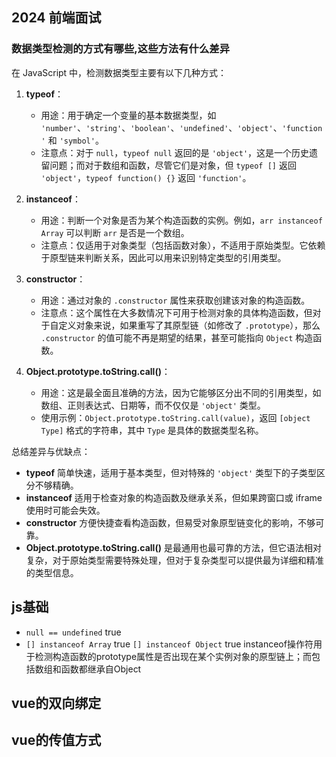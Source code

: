 <!--
 * @Author: zd
 * @Date: 2024-03-14 13:27:12
 * @LastEditors: zd
 * @LastEditTime: 2024-03-14 13:46:31
 * @Description:
-->

## 2024 前端面试

### 数据类型检测的方式有哪些,这些方法有什么差异

在 JavaScript 中，检测数据类型主要有以下几种方式：

1. **typeof**：

   - 用途：用于确定一个变量的基本数据类型，如 `'number'`、`'string'`、`'boolean'`、`'undefined'`、`'object'`、`'function'` 和 `'symbol'`。
   - 注意点：对于 `null`，`typeof null` 返回的是 `'object'`，这是一个历史遗留问题；而对于数组和函数，尽管它们是对象，但 `typeof []` 返回 `'object'`，`typeof function() {}` 返回 `'function'`。

2. **instanceof**：

   - 用途：判断一个对象是否为某个构造函数的实例。例如，`arr instanceof Array` 可以判断 `arr` 是否是一个数组。
   - 注意点：仅适用于对象类型（包括函数对象），不适用于原始类型。它依赖于原型链来判断关系，因此可以用来识别特定类型的引用类型。

3. **constructor**：

   - 用途：通过对象的 `.constructor` 属性来获取创建该对象的构造函数。
   - 注意点：这个属性在大多数情况下可用于检测对象的具体构造函数，但对于自定义对象来说，如果重写了其原型链（如修改了 `.prototype`），那么 `.constructor` 的值可能不再是期望的结果，甚至可能指向 `Object` 构造函数。

4. **Object.prototype.toString.call()**：
   - 用途：这是最全面且准确的方法，因为它能够区分出不同的引用类型，如数组、正则表达式、日期等，而不仅仅是 `'object'` 类型。
   - 使用示例：`Object.prototype.toString.call(value)`，返回 `[object Type]` 格式的字符串，其中 `Type` 是具体的数据类型名称。

总结差异与优缺点：

- **typeof** 简单快速，适用于基本类型，但对特殊的 `'object'` 类型下的子类型区分不够精确。
- **instanceof** 适用于检查对象的构造函数及继承关系，但如果跨窗口或 iframe 使用时可能会失效。
- **constructor** 方便快捷查看构造函数，但易受对象原型链变化的影响，不够可靠。
- **Object.prototype.toString.call()** 是最通用也最可靠的方法，但它语法相对复杂，对于原始类型需要特殊处理，但对于复杂类型可以提供最为详细和精准的类型信息。

## js基础
- `null == undefined` true
- `[] instanceof Array` true `[] instanceof Object` true instanceof操作符用于检测构造函数的prototype属性是否出现在某个实例对象的原型链上；而包括数组和函数都继承自Object


## vue的双向绑定

## vue的传值方式